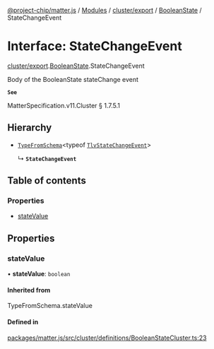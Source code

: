 [@project-chip/matter.js](../README.md) / [Modules](../modules.md) / [cluster/export](../modules/cluster_export.md) / [BooleanState](../modules/cluster_export.BooleanState.md) / StateChangeEvent

# Interface: StateChangeEvent

[cluster/export](../modules/cluster_export.md).[BooleanState](../modules/cluster_export.BooleanState.md).StateChangeEvent

Body of the BooleanState stateChange event

**`See`**

MatterSpecification.v11.Cluster § 1.7.5.1

## Hierarchy

- [`TypeFromSchema`](../modules/tlv_export.md#typefromschema)\<typeof [`TlvStateChangeEvent`](../modules/cluster_export.BooleanState.md#tlvstatechangeevent)\>

  ↳ **`StateChangeEvent`**

## Table of contents

### Properties

- [stateValue](cluster_export.BooleanState.StateChangeEvent.md#statevalue)

## Properties

### stateValue

• **stateValue**: `boolean`

#### Inherited from

TypeFromSchema.stateValue

#### Defined in

[packages/matter.js/src/cluster/definitions/BooleanStateCluster.ts:23](https://github.com/project-chip/matter.js/blob/c0d55745d5279e16fdfaa7d2c564daa31e19c627/packages/matter.js/src/cluster/definitions/BooleanStateCluster.ts#L23)

